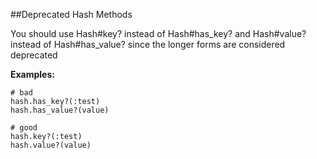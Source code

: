 ##Deprecated Hash Methods

You should use Hash#key? instead of Hash#has_key? and Hash#value? instead of Hash#has_value? since the longer forms
are considered deprecated

**Examples:**

```
# bad
hash.has_key?(:test)
hash.has_value?(value)

# good
hash.key?(:test)
hash.value?(value)
```